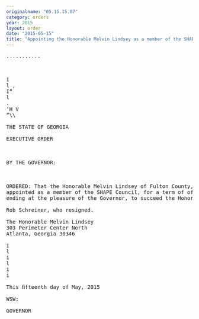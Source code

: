 ```yaml
---
originalname: "05.15.15.07"
category: orders
year: 2015
layout: order
date: "2015-05-15"
title: "Appointing the Honorable Melvin Lindsey as a member of the SHAPE Council"
---
```

<pre>
...........

    

I
l ,
I“
l
.
‘H V
“\\

THE STATE OF GEORGIA

EXECUTIVE ORDER

 

BY THE GOVERNOR:

 

ORDERED: That the Honorable Melvin Lindsey of Fulton County, Georgia, is
appointed as a member of the SHAPE Council, for a term of ofﬁce
ending at the pleasure of the Governor, to succeed the Honorable

Rob Schreiner, who resigned.

The Honorable Melvin Lindsey
303 Perimeter Center North
Atlanta, Georgia 30346

i
l
i
l
i
i

This ﬁfteenth day of May, 2015

WSW;

GOVERNOR

 

</pre>
